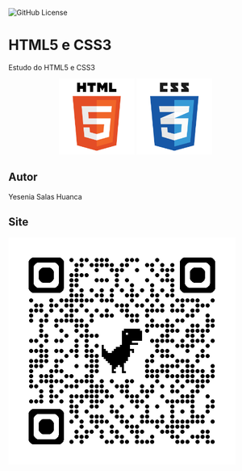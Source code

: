 ![GitHub License](https://img.shields.io/github/license/YeseniaSh/site)

# HTML5 e CSS3
Estudo do HTML5 e CSS3
<p align = "center">

<img src= "img/html.png"  width=150 height=150>
<img src= "img/css.png"  width=150 height=150>

</p >

## Autor
Yesenia Salas Huanca

## Site
![](img/qrcode.png)

